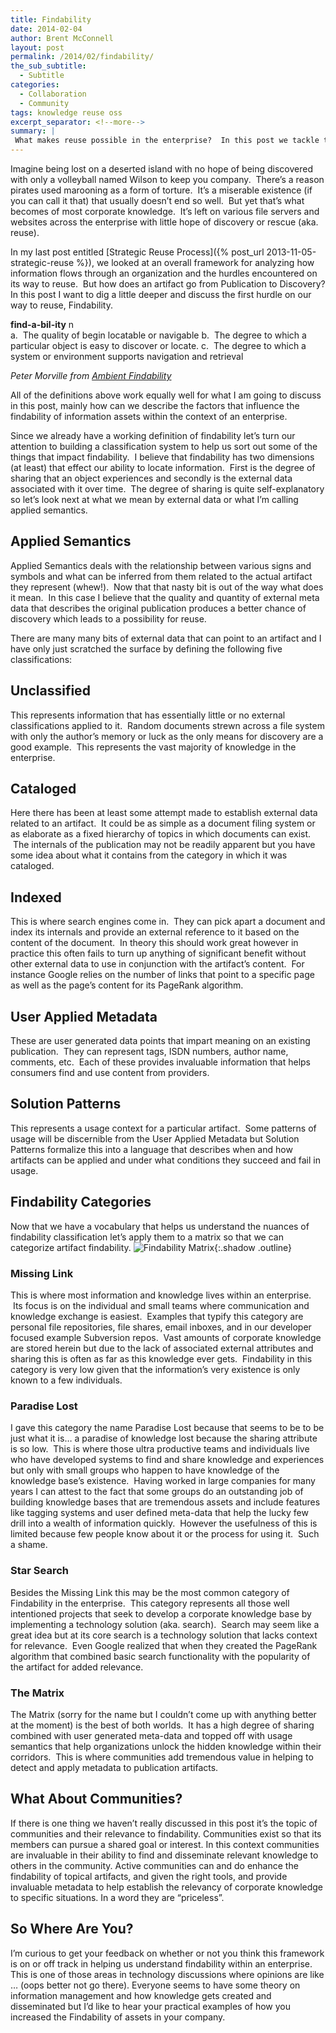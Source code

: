 ```yaml
---
title: Findability
date: 2014-02-04
author: Brent McConnell
layout: post
permalink: /2014/02/findability/
the_sub_subtitle:
  - Subtitle
categories:
  - Collaboration
  - Community
tags: knowledge reuse oss
excerpt_separator: <!--more-->
summary: |
 What makes reuse possible in the enterprise?  In this post we tackle the topic of Finability and how to make information accessible.
---
```

Imagine being lost on a deserted island with no hope of being discovered with only a volleyball named Wilson to keep you company.  There’s a reason pirates used marooning as a form of torture.  It’s a miserable existence (if you can call it that) that usually doesn’t end so well.  But yet that’s what becomes of most corporate knowledge.  It’s left on various file servers and websites across the enterprise with little hope of discovery or rescue (aka. reuse).
<!--more-->

In my last post entitled [Strategic Reuse Process]({% post_url 2013-11-05-strategic-reuse %}), we looked at an overall framework for analyzing how information flows through an organization and the hurdles encountered on its way to reuse.  But how does an artifact go from Publication to Discovery? In this post I want to dig a little deeper and discuss the first hurdle on our way to reuse, Findability.

<strong>find-a-bil-ity</strong> n<br>
a.  The quality of begin locatable or navigable
b.  The degree to which a particular object is easy to discover or locate.
c.  The degree to which a system or environment supports navigation and retrieval

<em>Peter Morville from <a href="http://www.amazon.com/Ambient-Findability-What-Changes-Become/dp/0596007655">Ambient Findability</a></em>

All of the definitions above work equally well for what I am going to discuss in this post, mainly how can we describe the factors that influence the findability of information assets within the context of an enterprise.

Since we already have a working definition of findability let’s turn our attention to building a classification system to help us sort out some of the things that impact findability.  I believe that findability has two dimensions (at least) that effect our ability to locate information.  First is the degree of sharing that an object experiences and secondly is the external data associated with it over time.  The degree of sharing is quite self-explanatory so let’s look next at what we mean by external data or what I’m calling applied semantics.

## Applied Semantics
Applied Semantics deals with the relationship between various signs and symbols and what can be inferred from them related to the actual artifact they represent (whew!).  Now that that nasty bit is out of the way what does it mean.  In this case I believe that the quality and quantity of external meta data that describes the original publication produces a better chance of discovery which leads to a possibility for reuse.

There are many many bits of external data that can point to an artifact and I have only just scratched the surface by defining the following five classifications:

## Unclassified
This represents information that has essentially little or no external classifications applied to it.  Random documents strewn across a file system with only the author’s memory or luck as the only means for discovery are a good example.  This represents the vast majority of knowledge in the enterprise.

## Cataloged
Here there has been at least some attempt made to establish external data related to an artifact.  It could be as simple as a document filing system or as elaborate as a fixed hierarchy of topics in which documents can exist.  The internals of the publication may not be readily apparent but you have some idea about what it contains from the category in which it was cataloged.

## Indexed
This is where search engines come in.  They can pick apart a document and index its internals and provide an external reference to it based on the content of the document.  In theory this should work great however in practice this often fails to turn up anything of significant benefit without other external data to use in conjunction with the artifact’s content.  For instance Google relies on the number of links that point to a specific page as well as the page’s content for its PageRank algorithm.

## User Applied Metadata
These are user generated data points that impart meaning on an existing publication.  They can represent tags, ISDN numbers, author name, comments, etc.  Each of these provides invaluable information that helps consumers find and use content from providers.

## Solution Patterns
This represents a usage context for a particular artifact.  Some patterns of usage will be discernible from the User Applied Metadata but Solution Patterns formalize this into a language that describes when and how artifacts can be applied and under what conditions they succeed and fail in usage.

## Findability Categories
Now that we have a vocabulary that helps us understand the nuances of findability classification let’s apply them to a matrix so that we can categorize artifact findability.
![Findability Matrix](/images/2014-02-04-findability/findability.png){:.shadow .outline}

### Missing Link
This is where most information and knowledge lives within an enterprise.  Its focus is on the individual and small teams where communication and knowledge exchange is easiest.  Examples that typify this category are personal file repositories, file shares, email inboxes, and in our developer focused example Subversion repos.  Vast amounts of corporate knowledge are stored herein but due to the lack of associated external attributes and sharing this is often as far as this knowledge ever gets.  Findability in this category is very low given that the information’s very existence is only known to a few individuals.

### Paradise Lost
I gave this category the name Paradise Lost because that seems to be to be just what it is… a paradise of knowledge lost because the sharing attribute is so low.  This is where those ultra productive teams and individuals live who have developed systems to find and share knowledge and experiences but only with small groups who happen to have knowledge of the knowledge base’s existence.  Having worked in large companies for many years I can attest to the fact that some groups do an outstanding job of building knowledge bases that are tremendous assets and include features like tagging systems and user defined meta-data that help the lucky few drill into a wealth of information quickly.  However the usefulness of this is limited because few people know about it or the process for using it.  Such a shame.

### Star Search
Besides the Missing Link this may be the most common category of Findability in the enterprise.  This category represents all those well intentioned projects that seek to develop a corporate knowledge base by implementing a technology solution (aka. search).  Search may seem like a great idea but at its core search is a technology solution that lacks context for relevance.  Even Google realized that when they created the PageRank algorithm that combined basic search functionality with the popularity of the artifact for added relevance.

### The Matrix
The Matrix (sorry for the name but I couldn’t come up with anything better at the moment) is the best of both worlds.  It has a high degree of sharing combined with user generated meta-data and topped off with usage semantics that help organizations unlock the hidden knowledge within their corridors.  This is where communities add tremendous value in helping to detect and apply metadata to publication artifacts.

## What About Communities?
If there is one thing we haven’t really discussed in this post it’s the topic of communities and their relevance to findability. Communities exist so that its members can pursue a shared goal or interest. In this context communities are invaluable in their ability to find and disseminate relevant knowledge to others in the community. Active communities can and do enhance the findability of topical artifacts, and given the right tools, and provide invaluable metadata to help establish the relevancy of corporate knowledge to specific situations. In a word they are “priceless”.

## So Where Are You?
I’m curious to get your feedback on whether or not you think this framework is on or off track in helping us understand findability within an enterprise. This is one of those areas in technology discussions where opinions are like … (oops better not go there). Everyone seems to have some theory on information management and how knowledge gets created and disseminated but I’d like to hear your practical examples of how you increased the Findability of assets in your company.
